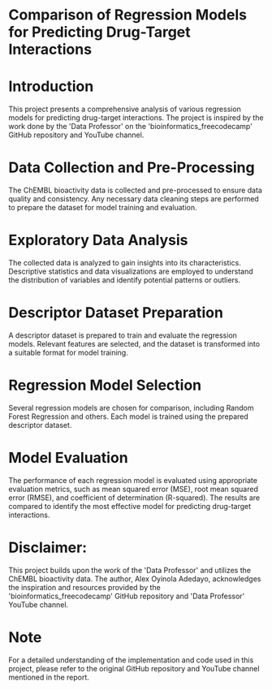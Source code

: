 # Comparison of Regression Models for Predicting Drug-Target Interactions
# Introduction
This project presents a comprehensive analysis of various regression models for predicting drug-target interactions. The project is inspired by the work done by the 'Data Professor' on the 'bioinformatics_freecodecamp' GitHub repository and YouTube channel.
# Data Collection and Pre-Processing
The ChEMBL bioactivity data is collected and pre-processed to ensure data quality and consistency. Any necessary data cleaning steps are performed to prepare the dataset for model training and evaluation.
# Exploratory Data Analysis
The collected data is analyzed to gain insights into its characteristics. Descriptive statistics and data visualizations are employed to understand the distribution of variables and identify potential patterns or outliers.
# Descriptor Dataset Preparation
A descriptor dataset is prepared to train and evaluate the regression models. Relevant features are selected, and the dataset is transformed into a suitable format for model training.
# Regression Model Selection
Several regression models are chosen for comparison, including Random Forest Regression and others. Each model is trained using the prepared descriptor dataset.
# Model Evaluation
The performance of each regression model is evaluated using appropriate evaluation metrics, such as mean squared error (MSE), root mean squared error (RMSE), and coefficient of determination (R-squared). The results are compared to identify the most effective model for predicting drug-target interactions.
# Disclaimer:
This project builds upon the work of the 'Data Professor' and utilizes the ChEMBL bioactivity data. The author, Alex Oyinola Adedayo, acknowledges the inspiration and resources provided by the 'bioinformatics_freecodecamp' GitHub repository and 'Data Professor' YouTube channel.
# Note 
For a detailed understanding of the implementation and code used in this project, please refer to the original GitHub repository and YouTube channel mentioned in the report.
